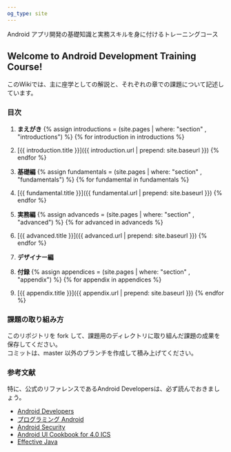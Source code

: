 ```yaml
---
og_type: site
---
```


Android アプリ開発の基礎知識と実務スキルを身に付けるトレーニングコース

## Welcome to Android Development Training Course!

このWikiでは、主に座学としての解説と、それぞれの章での課題について記述しています。

### 目次

1. **まえがき**
  {% assign introductions = (site.pages | where: "section" , "introductions") %}
  {% for introduction in introductions %}
  1. [{{ introduction.title }}]({{ introduction.url | prepend: site.baseurl }})
  {% endfor %}
1. **基礎編**
  {% assign fundamentals = (site.pages | where: "section" , "fundamentals") %}
  {% for fundamental in fundamentals %}
  1. [{{ fundamental.title }}]({{ fundamental.url | prepend: site.baseurl }})
  {% endfor %}
1. **実務編**
  {% assign advanceds = (site.pages | where: "section" , "advanced") %}
  {% for advanced in advanceds %}
  1. [{{ advanced.title }}]({{ advanced.url | prepend: site.baseurl }})
  {% endfor %}

1. **デザイナー編**

1. **付録**
  {% assign appendices = (site.pages | where: "section" , "appendix") %}
  {% for appendix in appendices %}
  1. [{{ appendix.title }}]({{ appendix.url | prepend: site.baseurl }})
  {% endfor %}

### 課題の取り組み方

このリポジトリを fork して、課題用のディレクトリに取り組んだ課題の成果を保存してください。<br />
コミットは、master 以外のブランチを作成して積み上げてください。

### 参考文献

特に、公式のリファレンスであるAndroid Developersは、必ず読んでおきましょう。

- [Android Developers](http://developer.android.com/index.html)
- [プログラミング Android](http://amzn.to/wr7Yi6)
- [Android Security](http://amzn.to/14TyzvG)
- [Android UI Cookbook for 4.0 ICS](http://amzn.to/10Pg1WR)
- [Effective Java](http://amzn.to/Sr8iPe)
